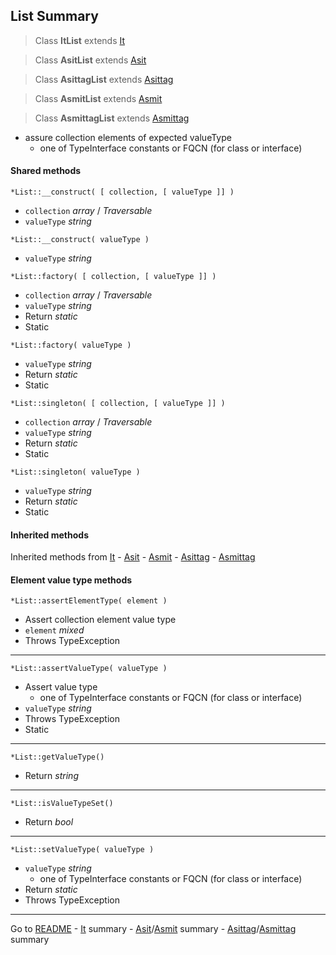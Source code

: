 [comment]: # (This file is part of Asit, manages array collections. Copyright 2020 Kjell-Inge Gustafsson, kigkonsult, All rights reserved, licence LGPL 3.0)
## List Summary

> Class **ItList** extends [It]

> Class **AsitList** extends [Asit]

> Class **AsittagList** extends [Asittag]

> Class **AsmitList** extends [Asmit]

> Class **AsmittagList** extends [Asmittag]

* assure collection elements of expected valueType 
  * one of TypeInterface constants or FQCN (for class or interface)


#### Shared methods

```*List::__construct( [ collection, [ valueType ]] )```
* ```collection``` _array_ / _Traversable_
* ```valueType``` _string_

```*List::__construct( valueType )```
* ```valueType``` _string_

```*List::factory( [ collection, [ valueType ]] )```
* ```collection``` _array_ / _Traversable_
* ```valueType``` _string_
* Return _static_
* Static

```*List::factory( valueType )```
* ```valueType``` _string_
* Return _static_
* Static

```*List::singleton( [ collection, [ valueType ]] )```
* ```collection``` _array_ / _Traversable_
* ```valueType``` _string_
* Return _static_
* Static

```*List::singleton( valueType )```
* ```valueType``` _string_
* Return _static_
* Static

#### Inherited methods

Inherited methods from [It] - [Asit] - [Asmit] - [Asittag] - [Asmittag]


#### Element value type methods

```*List::assertElementType( element )```
* Assert collection element value type
* ```element``` _mixed_
* Throws TypeException

---

```*List::assertValueType( valueType )```
* Assert value type
  * one of TypeInterface constants or FQCN (for class or interface)
* ```valueType``` _string_
* Throws TypeException
* Static

---

```*List::getValueType()```
* Return _string_

---

```*List::isValueTypeSet()```
* Return _bool_

---

```*List::setValueType( valueType )```
* ```valueType``` _string_
  * one of TypeInterface constants or FQCN (for class or interface)
* Return _static_
* Throws TypeException

---
Go to [README] - [It] summary - [Asit]/[Asmit] summary - [Asittag]/[Asmittag] summary 

[Asit]:AsitSummary.md
[Asmit]:AsitSummary.md
[Asittag]:AsittagSummary.md
[Asmittag]:AsittagSummary.md
[It]:ItSummary.md
[README]:../README.md
